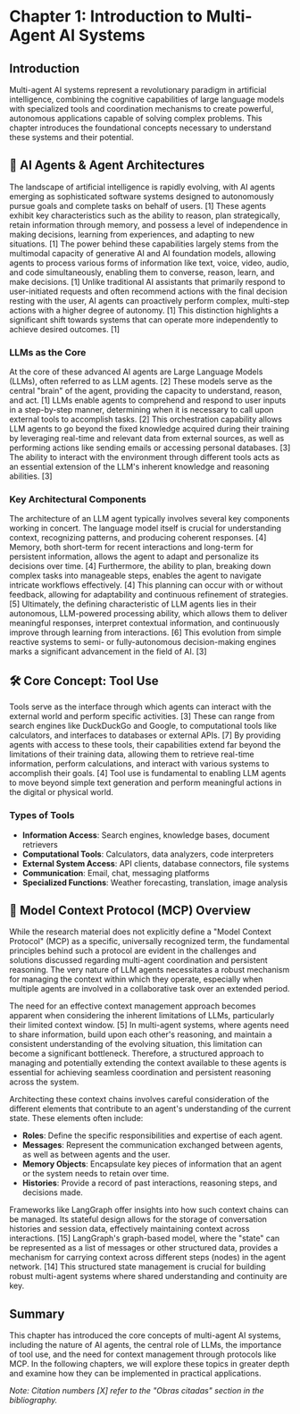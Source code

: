 # Chapter 1: Introduction to Multi-Agent AI Systems

## Introduction

Multi-agent AI systems represent a revolutionary paradigm in artificial intelligence, combining the cognitive capabilities of large language models with specialized tools and coordination mechanisms to create powerful, autonomous applications capable of solving complex problems. This chapter introduces the foundational concepts necessary to understand these systems and their potential.

## 🤖 AI Agents & Agent Architectures

The landscape of artificial intelligence is rapidly evolving, with AI agents emerging as sophisticated software systems designed to autonomously pursue goals and complete tasks on behalf of users. [1] These agents exhibit key characteristics such as the ability to reason, plan strategically, retain information through memory, and possess a level of independence in making decisions, learning from experiences, and adapting to new situations. [1] The power behind these capabilities largely stems from the multimodal capacity of generative AI and AI foundation models, allowing agents to process various forms of information like text, voice, video, audio, and code simultaneously, enabling them to converse, reason, learn, and make decisions. [1] Unlike traditional AI assistants that primarily respond to user-initiated requests and often recommend actions with the final decision resting with the user, AI agents can proactively perform complex, multi-step actions with a higher degree of autonomy. [1] This distinction highlights a significant shift towards systems that can operate more independently to achieve desired outcomes. [1]

### LLMs as the Core

At the core of these advanced AI agents are Large Language Models (LLMs), often referred to as LLM agents. [2] These models serve as the central "brain" of the agent, providing the capacity to understand, reason, and act. [1] LLMs enable agents to comprehend and respond to user inputs in a step-by-step manner, determining when it is necessary to call upon external tools to accomplish tasks. [2] This orchestration capability allows LLM agents to go beyond the fixed knowledge acquired during their training by leveraging real-time and relevant data from external sources, as well as performing actions like sending emails or accessing personal databases. [3] The ability to interact with the environment through different tools acts as an essential extension of the LLM's inherent knowledge and reasoning abilities. [3]

### Key Architectural Components

The architecture of an LLM agent typically involves several key components working in concert. The language model itself is crucial for understanding context, recognizing patterns, and producing coherent responses. [4] Memory, both short-term for recent interactions and long-term for persistent information, allows the agent to adapt and personalize its decisions over time. [4] Furthermore, the ability to plan, breaking down complex tasks into manageable steps, enables the agent to navigate intricate workflows effectively. [4] This planning can occur with or without feedback, allowing for adaptability and continuous refinement of strategies. [5] Ultimately, the defining characteristic of LLM agents lies in their autonomous, LLM-powered processing ability, which allows them to deliver meaningful responses, interpret contextual information, and continuously improve through learning from interactions. [6] This evolution from simple reactive systems to semi- or fully-autonomous decision-making engines marks a significant advancement in the field of AI. [3]

## 🛠️ Core Concept: Tool Use

Tools serve as the interface through which agents can interact with the external world and perform specific activities. [3] These can range from search engines like DuckDuckGo and Google, to computational tools like calculators, and interfaces to databases or external APIs. [7] By providing agents with access to these tools, their capabilities extend far beyond the limitations of their training data, allowing them to retrieve real-time information, perform calculations, and interact with various systems to accomplish their goals. [4] Tool use is fundamental to enabling LLM agents to move beyond simple text generation and perform meaningful actions in the digital or physical world.

### Types of Tools
- **Information Access**: Search engines, knowledge bases, document retrievers
- **Computational Tools**: Calculators, data analyzers, code interpreters
- **External System Access**: API clients, database connectors, file systems
- **Communication**: Email, chat, messaging platforms
- **Specialized Functions**: Weather forecasting, translation, image analysis

## 🔁 Model Context Protocol (MCP) Overview

While the research material does not explicitly define a "Model Context Protocol" (MCP) as a specific, universally recognized term, the fundamental principles behind such a protocol are evident in the challenges and solutions discussed regarding multi-agent coordination and persistent reasoning. The very nature of LLM agents necessitates a robust mechanism for managing the context within which they operate, especially when multiple agents are involved in a collaborative task over an extended period.

The need for an effective context management approach becomes apparent when considering the inherent limitations of LLMs, particularly their limited context window. [5] In multi-agent systems, where agents need to share information, build upon each other's reasoning, and maintain a consistent understanding of the evolving situation, this limitation can become a significant bottleneck. Therefore, a structured approach to managing and potentially extending the context available to these agents is essential for achieving seamless coordination and persistent reasoning across the system.

Architecting these context chains involves careful consideration of the different elements that contribute to an agent's understanding of the current state. These elements often include:
*   **Roles**: Define the specific responsibilities and expertise of each agent.
*   **Messages**: Represent the communication exchanged between agents, as well as between agents and the user.
*   **Memory Objects**: Encapsulate key pieces of information that an agent or the system needs to retain over time.
*   **Histories**: Provide a record of past interactions, reasoning steps, and decisions made.

Frameworks like LangGraph offer insights into how such context chains can be managed. Its stateful design allows for the storage of conversation histories and session data, effectively maintaining context across interactions. [15] LangGraph's graph-based model, where the "state" can be represented as a list of messages or other structured data, provides a mechanism for carrying context across different steps (nodes) in the agent network. [14] This structured state management is crucial for building robust multi-agent systems where shared understanding and continuity are key.

## Summary

This chapter has introduced the core concepts of multi-agent AI systems, including the nature of AI agents, the central role of LLMs, the importance of tool use, and the need for context management through protocols like MCP. In the following chapters, we will explore these topics in greater depth and examine how they can be implemented in practical applications.

*Note: Citation numbers [X] refer to the "Obras citadas" section in the bibliography.* 